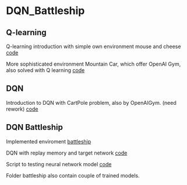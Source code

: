 # DQN_Battleship

## Q-learning
Q-learning introduction with simple own environment mouse and cheese [code](https://github.com/pbednar96/DQN_Battleship/blob/master/Q_learning_mouse_cheese.py)

More sophisticated environment Mountain Car, which offer OpenAI Gym, also solved with Q learning [code](https://github.com/pbednar96/DQN_Battleship/blob/master/Q_learning_MountainCar.py)

## DQN
Introduction to DQN with CartPole problem, also by OpenAIGym. (need rework) [code](https://github.com/pbednar96/DQN_Battleship/blob/master/DQN_CartPole.py)


## DQN Battleship
Implemented enviroment [battleship](https://github.com/pbednar96/DQN_Battleship/blob/master/battleship/battleship2D_env.py)

DQN with replay memory and target network [code](https://github.com/pbednar96/DQN_Battleship/blob/master/battleship/Battleship2D_DQN.py)

Script to testing neural network model [code](https://github.com/pbednar96/DQN_Battleship/blob/master/battleship/Battleship2D_test_NN.py)

Folder battleship also contain couple of trained models.


